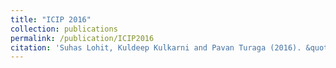 ```yaml
---
title: "ICIP 2016"
collection: publications
permalink: /publication/ICIP2016
citation: 'Suhas Lohit, Kuldeep Kulkarni and Pavan Turaga (2016). &quot;Direct Inference on Compressive Measurements Using Convolutional Neural Networks&quot; <i>ICIP</i>.'[PDF](https://ieeexplore.ieee.org/stamp/stamp.jsp?arnumber=7532691)
---
```


